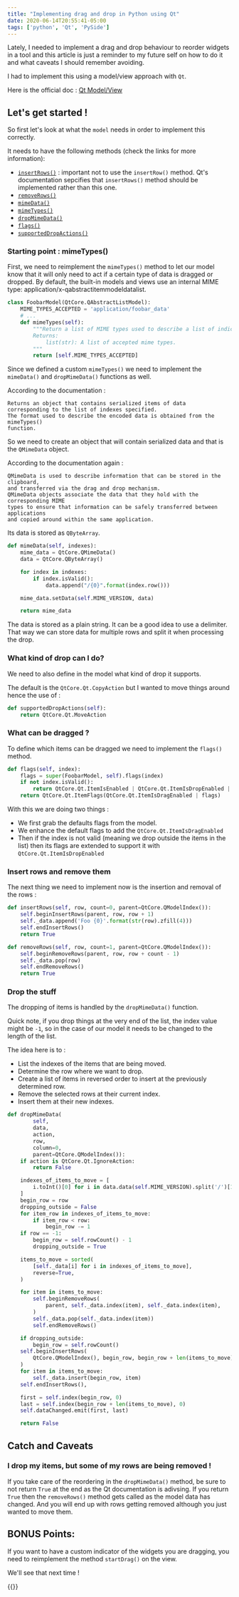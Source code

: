 ```yaml
---
title: "Implementing drag and drop in Python using Qt"
date: 2020-06-14T20:55:41-05:00
tags: ['python', 'Qt', 'PySide']
---
```


Lately, I needed to implement a drag and drop behaviour to reorder widgets in a tool and this article is just a reminder to my future self on how to do it and what caveats I should remember avoiding.


I had to implement this using a model/view approach with `Qt`.

Here is the official doc : [Qt Model/View ](https://doc.qt.io/qt-5/model-view-programming.html)

## Let's get started !

So first let's look at what the `model` needs in order to implement this correctly.

It needs to have the following methods (check the links for more information):

- [`insertRows()`](https://doc.qt.io/qt-5/qabstractitemmodel.html#insert) : important not to use the `insertRow()` method. Qt's documentation sepcifies that `insertRows()` method should be implemented rather than this one.
- [`removeRows()`](https://doc.qt.io/qt-5/qabstractitemmodel.html#removeRows)
- [`mimeData()`](https://doc.qt.io/qt-5/qabstractitemmodel.html#mimeData)
- [`mimeTypes()`](https://doc.qt.io/qt-5/qabstractitemmodel.html#mimeTypes)
- [`dropMimeData()`](https://doc.qt.io/qt-5/qabstractitemmodel.html#dropMimeData)
- [`flags()`](https://doc.qt.io/qt-5/qabstractitemmodel.html#flags)
- [`supportedDropActions()`](https://doc.qt.io/qt-5/qabstractitemmodel.html#supportedDropActions)

### Starting point : mimeTypes()

First, we need to reimplement the `mimeTypes()` method to let our model know that
it will only need to act if a certain type of data is dragged or dropped.
By default, the built-in models and views use an internal MIME type: application/x-qabstractitemmodeldatalist.

```python
class FoobarModel(QtCore.QAbstractListModel):
    MIME_TYPES_ACCEPTED = 'application/foobar_data'
    # ...
    def mimeTypes(self):
        """Return a list of MIME types used to describe a list of indices.
        Returns:
            list(str): A list of accepted mime types.
        """
        return [self.MIME_TYPES_ACCEPTED]
```
Since we defined a custom `mimeTypes()` we need to implement the `mimeData()` and `dropMimeData()` functions as well.

According to the documentation :
```
Returns an object that contains serialized items of data
corresponding to the list of indexes specified.
The format used to describe the encoded data is obtained from the mimeTypes()
function.
```

So we need to create an object that will contain serialized data and that is the `QMimeData` object.

According to the documentation again :

```
QMimeData is used to describe information that can be stored in the clipboard,
and transferred via the drag and drop mechanism.
QMimeData objects associate the data that they hold with the corresponding MIME
types to ensure that information can be safely transferred between applications
and copied around within the same application.
```

Its data is stored as `QByteArray`.

```python
def mimeData(self, indexes):
    mime_data = QtCore.QMimeData()
    data = QtCore.QByteArray()

    for index in indexes:
        if index.isValid():
            data.append("/{0}".format(index.row()))

    mime_data.setData(self.MIME_VERSION, data)

    return mime_data
```

The data is stored as a plain string.
It can be a good idea to use a delimiter. That way we can store data for multiple rows and split it when processing the drop.


### What kind of drop can I do?

We need to also define in the model what kind of drop it supports.

The default is the `QtCore.Qt.CopyAction` but I wanted to move things around hence the use of :

```python
def supportedDropActions(self):
    return QtCore.Qt.MoveAction
```

### What can be dragged ?

To define which items can be dragged we need to implement the `flags()` method.

```python
def flags(self, index):
    flags = super(FoobarModel, self).flags(index)
    if not index.isValid():
        return QtCore.Qt.ItemIsEnabled | QtCore.Qt.ItemIsDropEnabled | flags
    return QtCore.Qt.ItemFlags(QtCore.Qt.ItemIsDragEnabled | flags)
```

With this we are doing two things :

- We first grab the defaults flags from the model.
- We enhance the default flags to add the `QtCore.Qt.ItemIsDragEnabled`
- Then if the index is not valid (meaning we drop outside the items in the list)
then its flags are extended to support it with `QtCore.Qt.ItemIsDropEnabled`

### Insert rows and remove them

The next thing we need to implement now is the insertion and removal of the rows :

```python
def insertRows(self, row, count=0, parent=QtCore.QModelIndex()):
    self.beginInsertRows(parent, row, row + 1)
    self._data.append('Foo {0}'.format(str(row).zfill(4)))
    self.endInsertRows()
    return True

def removeRows(self, row, count=1, parent=QtCore.QModelIndex()):
    self.beginRemoveRows(parent, row, row + count - 1)
    self._data.pop(row)
    self.endRemoveRows()
    return True
```


### Drop the stuff

The dropping of items is handled by the `dropMimeData()` function.

Quick note, if you drop things at the very end of the list, the index value might
be `-1`, so in the case of our model it needs to be changed to the length of the
list.

The idea here is to :

- List the indexes of the items that are being moved.
- Determine the row where we want to drop.
- Create a list of items in reversed order to insert at the previously determined row.
- Remove the selected rows at their current index.
- Insert them at their new indexes.

```python
def dropMimeData(
        self,
        data,
        action,
        row,
        column=0,
        parent=QtCore.QModelIndex()):
    if action is QtCore.Qt.IgnoreAction:
        return False

    indexes_of_items_to_move = [
        i.toInt()[0] for i in data.data(self.MIME_VERSION).split('/')[1:]
    ]
    begin_row = row
    dropping_outside = False
    for item_row in indexes_of_items_to_move:
        if item_row < row:
            begin_row -= 1
    if row == -1:
        begin_row = self.rowCount() - 1
        dropping_outside = True

    items_to_move = sorted(
        [self._data[i] for i in indexes_of_items_to_move],
        reverse=True,
    )

    for item in items_to_move:
        self.beginRemoveRows(
            parent, self._data.index(item), self._data.index(item),
        )
        self._data.pop(self._data.index(item))
        self.endRemoveRows()

    if dropping_outside:
        begin_row = self.rowCount()
    self.beginInsertRows(
        QtCore.QModelIndex(), begin_row, begin_row + len(items_to_move) - 1
    )
    for item in items_to_move:
        self._data.insert(begin_row, item)
    self.endInsertRows(),

    first = self.index(begin_row, 0)
    last = self.index(begin_row + len(items_to_move), 0)
    self.dataChanged.emit(first, last)

    return False
```



## Catch and Caveats

### I drop  my items, but some of my rows are being removed !

If you take care of the reordering in the `dropMimeData()` method, be sure to not return `True` at the end as the Qt documentation is adivsing.
If you return `True` then the `removeRows()` method gets called as the model data has changed.
And you will end up with rows getting removed although you just wanted to move them.


## BONUS Points:

If you want to have a custom indicator of the widgets you are dragging, you need to reimplement the method `startDrag()` on the view.

We'll see that next time !


{{<gist victorfleury d895872f0ae7cbff41db636c6e70ae55>}}
